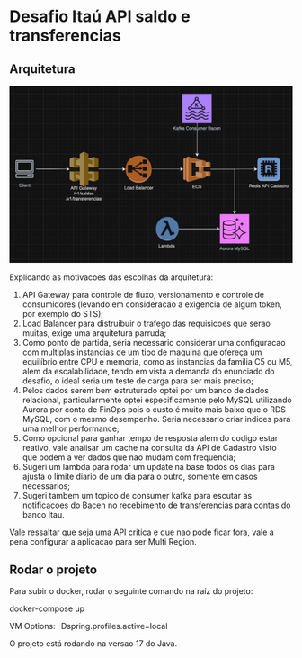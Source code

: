 # Desafio Itaú API saldo e transferencias 

## Arquitetura

![arquitetura_cloud.png](arquitetura%2Farquitetura_cloud.png)

Explicando as motivacoes das escolhas da arquitetura:
1. API Gateway para controle de fluxo, versionamento e controle de consumidores (levando em consideracao a exigencia de algum token, por exemplo do STS);
2. Load Balancer para distruibuir o trafego das requisicoes que serao muitas, exige uma arquitetura parruda;
3. Como ponto de partida, seria necessario considerar uma configuracao com multiplas instancias de um tipo de maquina que ofereça um equilíbrio entre CPU e memoria, como as instancias da familia C5 ou M5, alem da escalabilidade, tendo em vista a demanda do enunciado do desafio, o ideal seria um teste de carga para ser mais preciso;
4. Pelos dados serem bem estruturado optei por um banco de dados relacional, particularmente optei especificamente pelo MySQL utilizando Aurora por conta de FinOps pois o custo é muito mais baixo que o RDS MySQL, com o mesmo desempenho. Seria necessario criar indices para uma melhor performance;
5. Como opcional para ganhar tempo de resposta alem do codigo estar reativo, vale analisar um cache na consulta da API de Cadastro visto que podem a ver dados que nao mudam com frequencia;
6. Sugeri um lambda para rodar um update na base todos os dias para ajusta o limite diario de um dia para o outro, somente em casos necessarios;
7. Sugeri tambem um topico de consumer kafka para escutar as notificacoes do Bacen no recebimento de transferencias para contas do banco Itau.

Vale ressaltar que seja uma API critica e que nao pode ficar fora, vale a pena configurar a aplicacao para ser Multi Region.

## Rodar o projeto
Para subir o docker, rodar o seguinte comando na raíz do projeto:

docker-compose up

VM Options:
-Dspring.profiles.active=local

O projeto está rodando na versao 17 do Java.




